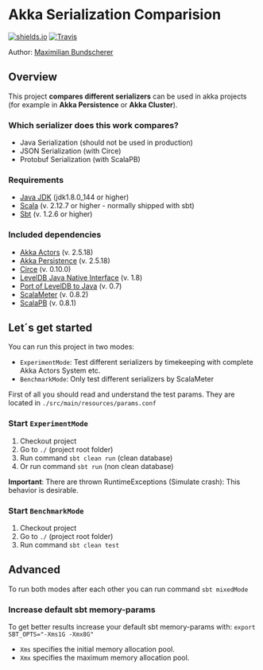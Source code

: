 # Akka Serialization Comparision

[![shields.io](http://img.shields.io/badge/license-Apache2-blue.svg)](http://www.apache.org/licenses/LICENSE-2.0.txt)
[![Travis](https://img.shields.io/travis/rust-lang/rust.svg)](#)

Author: [Maximilian Bundscherer](https://bundscherer-online.de)

## Overview

This project **compares different serializers** can be used in akka projects (for example in **Akka Persistence** or **Akka Cluster**).

### Which serializer does this work compares?

- Java Serialization (should not be used in production)
- JSON Serialization (with Circe)
- Protobuf Serialization (with ScalaPB)

### Requirements

- [Java JDK](https://www.oracle.com/technetwork/java/javase/) (jdk1.8.0_144 or higher)
- [Scala](https://www.scala-lang.org/) (v. 2.12.7 or higher - normally shipped with sbt)
- [Sbt](https://www.scala-sbt.org/) (v. 1.2.6 or higher)

### Included dependencies

- [Akka Actors](https://doc.akka.io/docs/akka/2.5/actors.html) (v. 2.5.18)
- [Akka Persistence](https://doc.akka.io/docs/akka/2.5/persistence.html) (v. 2.5.18)
- [Circe](https://circe.github.io/circe/) (v. 0.10.0)
- [LevelDB Java Native Interface](https://github.com/fusesource/leveldbjni) (v. 1.8)
- [Port of LevelDB to Java](https://github.com/dain/leveldb) (v. 0.7)
- [ScalaMeter](https://scalameter.github.io/) (v. 0.8.2)
- [ScalaPB](https://github.com/scalapb/ScalaPB) (v. 0.8.1)

## Let´s get started

You can run this project in two modes:

- ``ExperimentMode``: Test different serializers by timekeeping with complete Akka Actors System etc.
- ``BenchmarkMode``: Only test different serializers by ScalaMeter

First of all you should read and understand the test params. They are located in ``./src/main/resources/params.conf``

### Start ``ExperimentMode``

1. Checkout project
2. Go to ``./`` (project root folder)
3. Run command ``sbt clean run`` (clean database)
4. Or run command ``sbt run`` (non clean database)

**Important**: There are thrown RuntimeExceptions (Simulate crash): This behavior is desirable.

### Start ``BenchmarkMode``

1. Checkout project
2. Go to ``./`` (project root folder)
3. Run command ``sbt clean test``

## Advanced

To run both modes after each other you can run command ``sbt mixedMode``

### Increase default sbt memory-params

To get better results increase your default sbt memory-params with: ``export SBT_OPTS="-Xms1G -Xmx8G"``

- ``Xms`` specifies the initial memory allocation pool.
- ``Xmx`` specifies the maximum memory allocation pool.